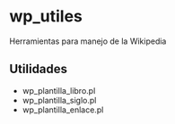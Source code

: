 # wp_utiles
Herramientas para manejo de la Wikipedia

## Utilidades
*  wp_plantilla_libro.pl
*  wp_plantilla_siglo.pl
*  wp_plantilla_enlace.pl



